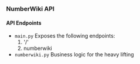 ### NumberWiki API

#### API Endpoints
- `main.py` Exposes the following endpoints:
    1. '/'
    2. numberwiki
- `numberwiki.py` Business logic for the heavy lifting